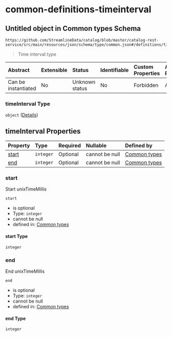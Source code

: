 # common-definitions-timeinterval

## Untitled object in Common types Schema

```text
https://github.com/StreamlineData/catalog/blob/master/catalog-rest-service/src/main/resources/json/schema/type/common.json#/definitions/timeInterval
```

> Time interval type

| Abstract | Extensible | Status | Identifiable | Custom Properties | Additional Properties | Access Restrictions | Defined In |
| :--- | :--- | :--- | :--- | :--- | :--- | :--- | :--- |
| Can be instantiated | No | Unknown status | No | Forbidden | Allowed | none | [common.json\*](https://github.com/parthp2107/jsonTesting/tree/982c19ce17ac8d846e924786a3bf1598f2ce11b7/Types/out/type/common.json) |

### timeInterval Type

`object` \([Details](common-definitions-timeinterval.md)\)

## timeInterval Properties

| Property | Type | Required | Nullable | Defined by |
| :--- | :--- | :--- | :--- | :--- |
| [start](common-definitions-timeinterval.md#start) | `integer` | Optional | cannot be null | [Common types](common-definitions-timeinterval-properties-start.md) |
| [end](common-definitions-timeinterval.md#end) | `integer` | Optional | cannot be null | [Common types](common-definitions-timeinterval-properties-end.md) |

### start

Start unixTimeMillis

`start`

* is optional
* Type: `integer`
* cannot be null
* defined in: [Common types](common-definitions-timeinterval-properties-start.md)

#### start Type

`integer`

### end

End unixTimeMillis

`end`

* is optional
* Type: `integer`
* cannot be null
* defined in: [Common types](common-definitions-timeinterval-properties-end.md)

#### end Type

`integer`

